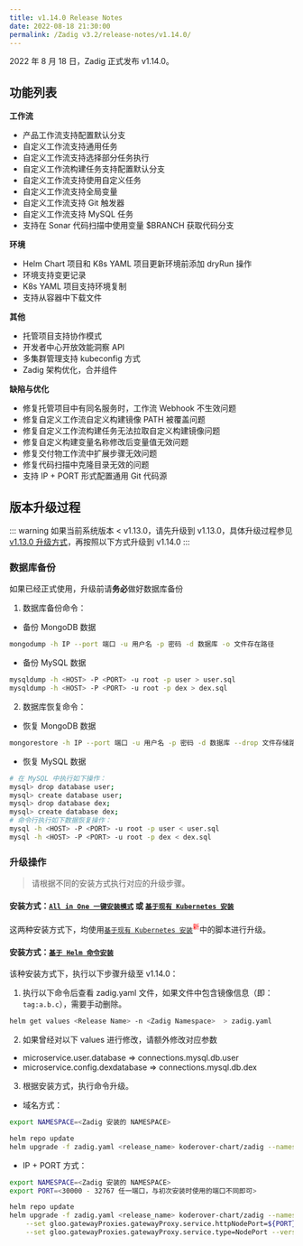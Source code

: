 ```yaml
---
title: v1.14.0 Release Notes
date: 2022-08-18 21:30:00
permalink: /Zadig v3.2/release-notes/v1.14.0/
---
```


2022 年 8 月 18 日，Zadig 正式发布 v1.14.0。

## 功能列表

**工作流**

- 产品工作流支持配置默认分支
- 自定义工作流支持通用任务
- 自定义工作流支持选择部分任务执行
- 自定义工作流构建任务支持配置默认分支
- 自定义工作流支持使用自定义任务
- 自定义工作流支持全局变量
- 自定义工作流支持 Git 触发器
- 自定义工作流支持 MySQL 任务
- 支持在 Sonar 代码扫描中使用变量 $BRANCH 获取代码分支

**环境**

- Helm Chart 项目和 K8s YAML 项目更新环境前添加 dryRun 操作
- 环境支持变更记录
- K8s YAML 项目支持环境复制
- 支持从容器中下载文件

**其他**

- 托管项目支持协作模式
- 开发者中心开放效能洞察 API
- 多集群管理支持 kubeconfig 方式
- Zadig 架构优化，合并组件

**缺陷与优化**

- 修复托管项目中有同名服务时，工作流 Webhook 不生效问题
- 修复自定义工作流自定义构建镜像 PATH 被覆盖问题
- 修复自定义工作流构建任务无法拉取自定义构建镜像问题
- 修复自定义构建变量名称修改后变量值无效问题
- 修复交付物工作流中扩展步骤无效问题
- 修复代码扫描中克隆目录无效的问题
- 支持 IP + PORT 形式配置通用 Git 代码源

## 版本升级过程
::: warning
如果当前系统版本 < v1.13.0，请先升级到 v1.13.0，具体升级过程参见 [v1.13.0 升级方式](/Zadig%20v2.2.0/release-notes/v1.13.0/#版本升级过程)，再按照以下方式升级到 v1.14.0
:::

### 数据库备份
如果已经正式使用，升级前请**务必**做好数据库备份
1. 数据库备份命令：
- 备份 MongoDB 数据
```bash
mongodump -h IP --port 端口 -u 用户名 -p 密码 -d 数据库 -o 文件存在路径
```
- 备份 MySQL 数据
```bash
mysqldump -h <HOST> -P <PORT> -u root -p user > user.sql
mysqldump -h <HOST> -P <PORT> -u root -p dex > dex.sql
```
2. 数据库恢复命令：
- 恢复 MongoDB 数据
```bash
mongorestore -h IP --port 端口 -u 用户名 -p 密码 -d 数据库 --drop 文件存储路径
```
- 恢复 MySQL 数据
```bash
# 在 MySQL 中执行如下操作：
mysql> drop database user;
mysql> create database user;
mysql> drop database dex;
mysql> create database dex;
# 命令行执行如下数据恢复操作：
mysql -h <HOST> -P <PORT> -u root -p user < user.sql
mysql -h <HOST> -P <PORT> -u root -p dex < dex.sql
```

### 升级操作

> 请根据不同的安装方式执行对应的升级步骤。

#### 安装方式：[`All in One 一键安装模式`](/Zadig%20v2.2.0/install/all-in-one/) 或 [`基于现有 Kubernetes 安装`](/Zadig%20v2.2.0/install/install-on-k8s/)

这两种安装方式下，均使用[`基于现有 Kubernetes 安装`](/Zadig%20v2.2.0/install/install-on-k8s/)<sup style='color: red'>新</sup>中的脚本进行升级。

#### 安装方式：[`基于 Helm 命令安装`](/Zadig%20v2.2.0/install/helm-deploy/)
该种安装方式下，执行以下步骤升级至 v1.14.0：

1. 执行以下命令后查看 zadig.yaml 文件，如果文件中包含镜像信息（即：`tag:a.b.c`），需要手动删除。

```bash
helm get values <Release Name> -n <Zadig Namespace>  > zadig.yaml
```

2. 如果曾经对以下 values 进行修改，请额外修改对应参数
- microservice.user.database  =>   connections.mysql.db.user
- microservice.config.dexdatabase => connections.mysql.db.dex


3. 根据安装方式，执行命令升级。

- 域名方式：

```bash
export NAMESPACE=<Zadig 安装的 NAMESPACE>

helm repo update
helm upgrade -f zadig.yaml <release_name> koderover-chart/zadig --namespace ${NAMESPACE} --version=1.14.0
```

- IP + PORT 方式：

```bash
export NAMESPACE=<Zadig 安装的 NAMESPACE>
export PORT=<30000 - 32767 任一端口，与初次安装时使用的端口不同即可>

helm repo update
helm upgrade -f zadig.yaml <release_name> koderover-chart/zadig --namespace ${NAMESPACE} \
    --set gloo.gatewayProxies.gatewayProxy.service.httpNodePort=${PORT} \
    --set gloo.gatewayProxies.gatewayProxy.service.type=NodePort --version=1.14.0
```
